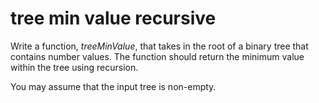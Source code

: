 # tree min value recursive

Write a function, _treeMinValue_, that takes in the root of a binary tree that contains number values. The function should return the minimum value within the tree using recursion.

You may assume that the input tree is non-empty.